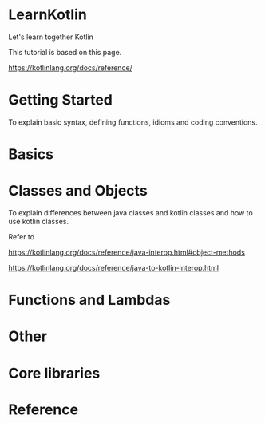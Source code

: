 # LearnKotlin
Let's learn together Kotlin

This tutorial is based on this page.

https://kotlinlang.org/docs/reference/


# Getting Started

To explain basic syntax, defining functions, idioms and coding conventions.

# Basics

# Classes and Objects
To explain differences between java classes and kotlin classes and how to use kotlin classes.

Refer to

https://kotlinlang.org/docs/reference/java-interop.html#object-methods

https://kotlinlang.org/docs/reference/java-to-kotlin-interop.html

# Functions and Lambdas

# Other

# Core libraries

# Reference
